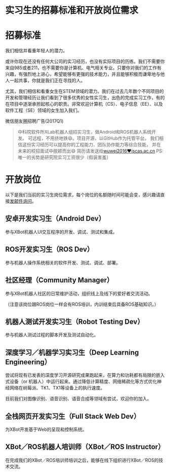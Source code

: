 实习生的招募标准和开放岗位需求
=========================

# 招募标准

我们相信并看重年轻人的潜力。

或许你现在还没有任何大公司的实习经历，也没有实际项目的历练。我们不需要你来自985或者211，也不需要你是计算机、电气相关专业。只要你对我们的工作有兴趣，有强烈地上进心，希望能够有更强的技术能力，并且能够积极而谦卑地与他人一起共事，你就是我们正在寻找的人。

尤其，我们相信和看重女生在STEM领域的潜力。我们在过去几年数个不同项目的开发和管理经历让我们看到了很多优秀的女性实习生，出色的完成实习工作，有的在项目中逐渐承担起核心的职责。非常欢迎计算机（CS）、电子信息（EE）、以及软件工程（SE）领域的女生加入我们。

微信朋友圈招聘广告(2017Q1)

>  中科院软件所XLab机器人组招实习生，做Android和ROS机器人系统开发。
>  可远程，不用挤地铁😄。项目开源，以GitHub作为托管平台。
>  我们相信这份实习经历可以提高你的工程能力、团队协作能力等综合技能，
>  并在未来的校招面试中脱颖而出😄
>  简历请发送给[wuwei2016❤️iscas.ac.cn](mailto:wuwei2016@iscas.ac.cn)
>  PS: 唯一的劣势是研究院实习工资很少（假装害羞）

# 开放岗位

以下是我们当前的实习生岗位需求，每个岗位的名额随时间可能会变，感兴趣请直接[发邮件询问](mailto:wuwei2016@iscas.ac.cn)。

## 安卓开发实习生（Android Dev）

参与XBot机器人UI交互程序的开发、调试、测试和集成。

## ROS开发实习生（ROS Dev）

参与机器人操作系统相关的软件开发、测试、调试、部署。

## 社区经理（Community Manager）

参与XBot机器人社区的日常维护活动，组织线上及线下的爱好者交流活动。

（注意该岗位跟ROS岗位一样会有ROS培训，内训结束后具备ROS基础知识。）

## 机器人测试开发实习生（Robot Testing Dev）

参与机器人测试过程的脚本开发及测试自动化。

## 深度学习／机器学习实习生（Deep Learning Engineering）

尝试将现有已发表的深度学习开源研究成果跑起来，在算力和功耗都有局限的嵌入式设备（or 机器人）中运行起来。通过降低计算精度、网络稀疏化等方式优化神经网络在树莓派、TK1、TX1等设备上的执行速度。

目前我们对图像识别、语音识别、语音合成等领域有尝试，欢迎你的加入。

## 全栈网页开发实习生（Full Stack Web Dev）

为XBot开发基于Web的呈现和控制系统。

## XBot／ROS机器人培训师（XBot／ROS Instructor）

在完成我们的XBot／ROS培训师培训之后，能够在线下组织进行XBot／ROS的技术交流。
